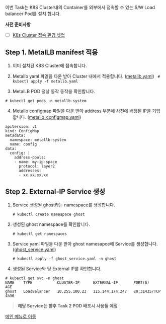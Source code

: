 이번 Task는 K8S Cluster내의 Container를 외부에서 접속할 수 있는 S/W Load balancer Pod를 설치 합니다.

**사전 준비사항** 
 - [ ] [K8s Cluster 접속 환경 셋업](https://github.com/netappkr/NetAppCloudSolutionCenter/blob/master/K8s_on_MultiCloud/OnPremNKS.md)    

## Step 1. MetalLB manifest  적용 

1. 이미 설치된  K8S Cluster에 접속합니다.
2.  Metallb yaml 파일을 다운 받아 Cluster 내에서 적용합니다. ([metallb.yaml](https://github.com/netappkr/NetAppCloudSolutionCenter/blob/master/containerization/files/metallb.yaml))
   ` # kubectl apply -f metallb.yaml`

3.  MetalLB POD 정상 동작 동작을 확인합니다.

   `# kubectl get pods -n metallb-system`
 
4.  Metallb configmap 파일을 다운 받아 address 부분에 사전에 배정된 IP을 기입합니다. ([metallb_configmap.yaml](https://github.com/netappkr/NetAppCloudSolutionCenter/blob/master/containerization/files/metallbconfigmap.yaml))
  <pre class=" language-undefined"><code class="prism language-&quot;NotActions&quot;: language-undefined">apiVersion: v1
kind: ConfigMap
metadata:
  namespace: metallb-system
  name: config
data:
  config: |
    address-pools:
    - name: my-ip-space
      protocol: layer2
      addresses:
      - xx.xx.xx.xx </code></pre>
      
## Step 2. External-IP Service  생성

1. Service 생성될 ghost라는 namespace를 생성합니다.

     `# kubectl create namespace ghost`
    
     
3. 생성된 ghost namespace를 확인합니다. 

    `# kubectl get namespaces`
    
4.  Service yaml 파일을 다운 받아 ghost namesapce에 Service를 생성합니다.([ghost_service.yaml](https://github.com/netappkr/NetAppCloudSolutionCenter/blob/master/file/ghost_service.yaml))

    `# kubectl apply -f ghost_service.yaml -n ghost` 
       
5.  생성된 Service와 당 External IP를 확인합니다.
<pre class=" language-undefined"><code class="prism language-&quot;NotActions&quot;: language-undefined"># kubectl get svc -n ghost
NAME    TYPE           CLUSTER-IP      EXTERNAL-IP       PORT(S)        AGE
ghost   LoadBalancer   10.255.100.23   115.144.174.247   80:31435/TCP   4h36</code></pre> 

> **해당 Service는 향후 Task 2 POD 배포시 사용될 예정** 

[메인 메뉴로 이동](https://github.com/netappkr/NetAppCloudSolutionCenter/)
   
   


<!--stackedit_data:
eyJoaXN0b3J5IjpbMjE2MjgzODE2LDk0ODA4OTU1LC0xNDM4Mz
gzODA4LC0xNTEzMTM1MiwxODYzNDYxNjMyLDE2NTk1MTc4OTQs
MTY2ODc5NTYxNCwzNzg1NDc3NTMsLTE0ODA4NjkxMyw4Njc2OT
Q4ODVdfQ==
-->
